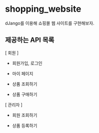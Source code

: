 # shopping_website

dJango를 이용해 쇼핑몰 웹 사이트를 구현해보자.

## 제공하는 API 목록

[ 회원 ]

- 회원가입, 로그인

- 마이 페이지

- 상품 조회하기

- 상품 구매하기

[ 관리자 ] 

- 회원 조회하기

- 상품 등록하기
